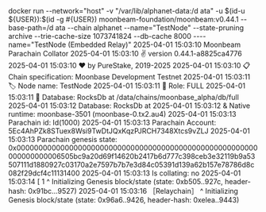 <div id="termynal" data-termynal>
     <span data-ty="input"><span class="file-path"></span>docker run --network="host" -v "/var/lib/alphanet-data:/d ata" -u $(id-u ${USER}):$(id -g #{USER}) moonbeam-foundation/moonbeam:v0.44.1 --base-path=/d ata --chain alphanet --name="TestNode" --state-pruning archive --trie-cache-size 1073741824 --db-cache 8000 ----name="TestNode (Embedded Relay)"</span>
    <span data-ty>2025-04-01 15:03:10 Moonbeam Parachain Collator </span>
    <span data-ty>2025-04-01 15:03:10 ✌️  version 0.44.1-a8825ca4776 </span>
    <span data-ty>2025-04-01 15:03:10 ❤️  by PureStake, 2019-2025 </span>
    <span data-ty>2025-04-01 15:03:10 📋 Chain specification: Moonbase Development Testnet </span>
    <span data-ty>2025-04-01 15:03:11 🏷  Node name: TestNode </span>
    <span data-ty>2025-04-01 15:03:11 👤 Role: FULL </span>
    <span data-ty>2025-04-01 15:03:11 💾 Database: RocksDb at /data/chains/moonbase_alpha/db/full </span>
    <span data-ty>2025-04-01 15:03:12 Database: RocksDb at </span>
    <span data-ty>2025-04-01 15:03:12 & Native runtime: moonbase-3501 (moonbase-0.tx2.au4)</span>
    <span data-ty>2025-04-01 15:03:13 Parachain id: Id(1000)</span>
    <span data-ty>2025-04-01 15:03:13 Parachain Account: 5Ec4AhPZk8STuex8Wsi9TwDtJQxKqzPJRCH7348Xtcs9vZLJ</span>
    <span data-ty>2025-04-01 15:03:13 Parachain genesis state: 0x0000000000000000000000000000000000000000000000000000000000000000006505bc9a20d69f14620b2417b6d777c398ceb3e32119b9a53507111d1880927c03170a2e7597b7b7e3d84c05391d139a62b157e78786d8c082f29dcf4c11131400</span>
    <span data-ty>2025-04-01 15:03:13 Is collating: no</span>
    <span data-ty>2025-04-01 15:03:14 [ 1 ^ Initializing Genesis block/state (state: 0xb505..927c, header-hash: 0x91bc...9527)</span>
    <span data-ty>2025-04-01 15:03:16 ［Relaychain］ ^ Initializing Genesis block/state (state: 0x96a6..9426, header-hash: 0xelea..9443)</span>
</div>
